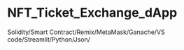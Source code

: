 # NFT_Ticket_Exchange_dApp
Solidity/Smart Contract/Remix/MetaMask/Ganache/VS code/Streamlit/Python/Json/
